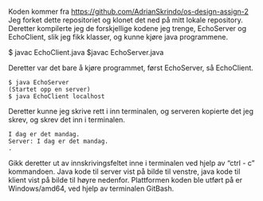 Koden kommer fra https://github.com/AdrianSkrindo/os-design-assign-2
Jeg forket dette repositoriet og klonet det ned på mitt lokale repository. Deretter kompilerte jeg de forskjellige kodene jeg trenge, EchoServer og EchoClient, slik jeg fikk klasser, og kunne kjøre java programmene.

$ javac EchoClient.java
$javac EchoServer.java

Deretter var det bare å kjøre programmet, først EchoServer, så EchoClient.

    $ java EchoServer
    (Startet opp en server)
    $ java EchoClient localhost
 
Deretter kunne jeg skrive rett i inn terminalen, og serveren kopierte det jeg skrev, og skrev det inn i terminalen.

    I dag er det mandag.
    Server: I dag er det mandag. 
    .
Gikk deretter ut av innskrivingsfeltet inne i terminalen ved hjelp av “ctrl - c” kommandoen.
Java kode til server vist på bilde til venstre, java kode til klient vist på bilde til høyre nedenfor.
Plattformen koden ble utført på er Windows/amd64, ved hjelp av terminalen GitBash.
